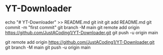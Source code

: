 # YT-Downloader
echo "# YT-Downloader" >> README.md
git init
git add README.md
git commit -m "first commit"
git branch -M main
git remote add origin https://github.com/JustACoding1/YT-Downloader.git
git push -u origin main

git remote add origin https://github.com/JustACoding1/YT-Downloader.git
git branch -M main
git push -u origin main
